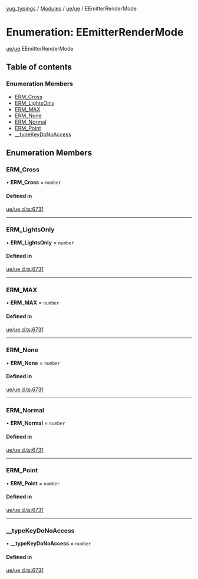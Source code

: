 [yug_typings](../README.md) / [Modules](../modules.md) / [ue/ue](../modules/ue_ue.md) / EEmitterRenderMode

# Enumeration: EEmitterRenderMode

[ue/ue](../modules/ue_ue.md).EEmitterRenderMode

## Table of contents

### Enumeration Members

- [ERM\_Cross](ue_ue.EEmitterRenderMode.md#erm_cross)
- [ERM\_LightsOnly](ue_ue.EEmitterRenderMode.md#erm_lightsonly)
- [ERM\_MAX](ue_ue.EEmitterRenderMode.md#erm_max)
- [ERM\_None](ue_ue.EEmitterRenderMode.md#erm_none)
- [ERM\_Normal](ue_ue.EEmitterRenderMode.md#erm_normal)
- [ERM\_Point](ue_ue.EEmitterRenderMode.md#erm_point)
- [\_\_typeKeyDoNoAccess](ue_ue.EEmitterRenderMode.md#__typekeydonoaccess)

## Enumeration Members

### ERM\_Cross

• **ERM\_Cross** = `number`

#### Defined in

[ue/ue.d.ts:6731](https://github.com/YugMetaverse/yug_typings/blob/b7d9b19/ue/ue.d.ts#L6731)

___

### ERM\_LightsOnly

• **ERM\_LightsOnly** = `number`

#### Defined in

[ue/ue.d.ts:6731](https://github.com/YugMetaverse/yug_typings/blob/b7d9b19/ue/ue.d.ts#L6731)

___

### ERM\_MAX

• **ERM\_MAX** = `number`

#### Defined in

[ue/ue.d.ts:6731](https://github.com/YugMetaverse/yug_typings/blob/b7d9b19/ue/ue.d.ts#L6731)

___

### ERM\_None

• **ERM\_None** = `number`

#### Defined in

[ue/ue.d.ts:6731](https://github.com/YugMetaverse/yug_typings/blob/b7d9b19/ue/ue.d.ts#L6731)

___

### ERM\_Normal

• **ERM\_Normal** = `number`

#### Defined in

[ue/ue.d.ts:6731](https://github.com/YugMetaverse/yug_typings/blob/b7d9b19/ue/ue.d.ts#L6731)

___

### ERM\_Point

• **ERM\_Point** = `number`

#### Defined in

[ue/ue.d.ts:6731](https://github.com/YugMetaverse/yug_typings/blob/b7d9b19/ue/ue.d.ts#L6731)

___

### \_\_typeKeyDoNoAccess

• **\_\_typeKeyDoNoAccess** = `number`

#### Defined in

[ue/ue.d.ts:6731](https://github.com/YugMetaverse/yug_typings/blob/b7d9b19/ue/ue.d.ts#L6731)
